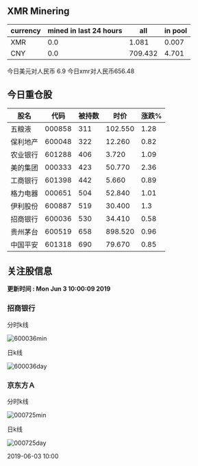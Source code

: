 ## XMR Minering

|currency|mined in last 24 hours|all|in pool|
|---|---|---|---|
|XMR|0.0|1.081|0.007|
|CNY|0.0|709.432|4.701|

今日美元对人民币 6.9	今日xmr对人民币656.48


## 今日重仓股 

|股名|代码|被持数|时价|涨跌%|
|---|---|---|---|---|
|五粮液|000858|311|102.550|1.28|
|保利地产|600048|322|12.260|0.82|
|农业银行|601288|406|3.720|1.09|
|美的集团|000333|423|50.770|2.36|
|工商银行|601398|442|5.660|0.89|
|格力电器|000651|504|52.840|1.01|
|伊利股份|600887|519|30.400|1.3|
|招商银行|600036|530|34.410|0.58|
|贵州茅台|600519|658|898.520|0.96|
|中国平安|601318|690|79.670|0.85|

## 关注股信息
**更新时间 : Mon Jun  3 10:00:09 2019**
### 招商银行 
分时k线

![600036min](http://image.sinajs.cn/newchart/min/n/sh600036.gif)

日k线

![600036day](http://image.sinajs.cn/newchart/daily/n/sh600036.gif)

### 京东方Ａ 
分时k线

![000725min](http://image.sinajs.cn/newchart/min/n/sz000725.gif)

日k线

![000725day](http://image.sinajs.cn/newchart/daily/n/sz000725.gif)

2019-06-03 10:00